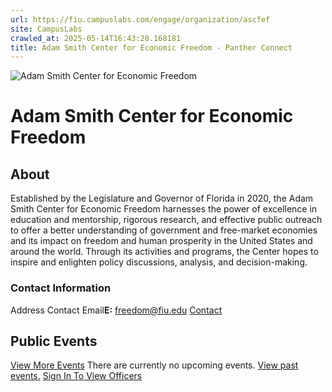 ```yaml
---
url: https://fiu.campuslabs.com/engage/organization/ascfef
site: CampusLabs
crawled_at: 2025-05-14T16:43:28.168181
title: Adam Smith Center for Economic Freedom - Panther Connect
---
```


![ Adam Smith Center for Economic Freedom](https://se-images.campuslabs.com/clink/images/aace32ea-fc02-4a85-8874-daa33e52666b1fa1590a-1b78-4412-844a-aa5aaa7f4b77.png?preset=med-sq)
#  Adam Smith Center for Economic Freedom
## About
Established by the Legislature and Governor of Florida in 2020, the Adam Smith Center for Economic Freedom harnesses the power of excellence in education and mentorship, rigorous research, and effective public outreach to offer a better understanding of government and free-market economies and its impact on freedom and human prosperity in the United States and around the world. Through its activities and programs, the Center hopes to inspire and enlighten policy discussions, analysis, and decision-making. 
###  Contact Information 
Address
Contact Email**E:** freedom@fiu.edu 
[Contact](https://fiu.campuslabs.com/engage/organization/ascfef/contact)
## Public Events
[View More Events](https://fiu.campuslabs.com/engage/organization/ascfef/events)
There are currently no upcoming events. [View past events.](https://fiu.campuslabs.com/engage/organization/ascfef/events?showpastevents=true)
[Sign In To View Officers](https://fiu.campuslabs.com/engage/account/login?returnUrl=/engage/organization/ascfef)
